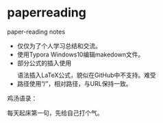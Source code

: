 # paperreading
paper-reading notes

+ 仅仅为了个人学习总结和交流。
+ 使用Typora Windows10编辑makedown文件。
+ 部分公式的插入使用$$ $$语法插入LaTeX公式，貌似在GitHub中不支持。难受
+ 路径使用“/”，相对路径，与URL保持一致。

鸡汤语录：

每天起床第一句，先给自己打个气。

